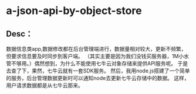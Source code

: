 # a-json-api-by-object-store
## Desc：
数据信息类app,数据修改都在后台管理端进行，数据量相对较大，更新不频繁，但要求信息要及时同步到客户端。
（其实主要是因为我们没钱买服务器，1M小水管不够用。）偶然想到，为什么不能使用七牛云对象存储来提供API服务呢。
于是去查了下，果然，七牛云就有一套SDK服务。
然后，我用node.js搭建了一个简单的服务，后台管理数据更新时可以通知node去更新七牛云存储中的数据。
这样，用户请求数据都是从七牛云那来。

